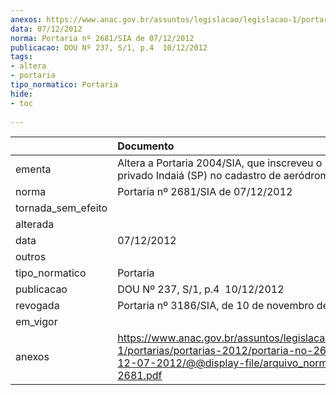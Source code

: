 ```yaml
---
anexos: https://www.anac.gov.br/assuntos/legislacao/legislacao-1/portarias/portarias-2012/portaria-no-2681-sia-de-12-07-2012/@@display-file/arquivo_norma/PA2012-2681.pdf
data: 07/12/2012
norma: Portaria nº 2681/SIA de 07/12/2012
publicacao: DOU Nº 237, S/1, p.4  10/12/2012
tags:
- altera
- portaria
tipo_normatico: Portaria
hide: 
- toc 
 
---
```


|                    | Documento                                                                                                                                                         |
|:-------------------|:------------------------------------------------------------------------------------------------------------------------------------------------------------------|
| ementa             | Altera a Portaria 2004/SIA, que inscreveu o heliponto privado Indaiá (SP) no cadastro de aeródromos.                                                              |
| norma              | Portaria nº 2681/SIA de 07/12/2012                                                                                                                                |
| tornada_sem_efeito |                                                                                                                                                                   |
| alterada           |                                                                                                                                                                   |
| data               | 07/12/2012                                                                                                                                                        |
| outros             |                                                                                                                                                                   |
| tipo_normatico     | Portaria                                                                                                                                                          |
| publicacao         | DOU Nº 237, S/1, p.4  10/12/2012                                                                                                                                  |
| revogada           | Portaria nº 3186/SIA, de 10 de novembro de 2016.                                                                                                                  |
| em_vigor           |                                                                                                                                                                   |
| anexos             | https://www.anac.gov.br/assuntos/legislacao/legislacao-1/portarias/portarias-2012/portaria-no-2681-sia-de-12-07-2012/@@display-file/arquivo_norma/PA2012-2681.pdf |